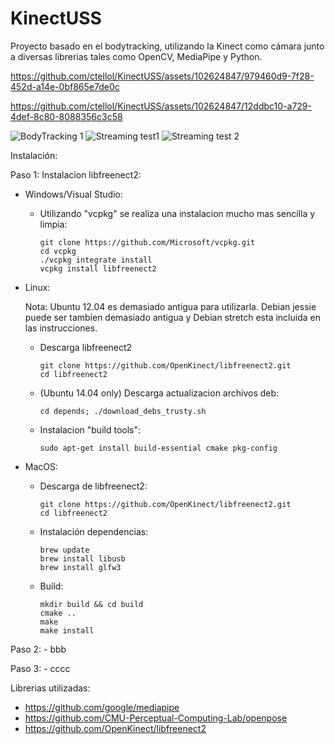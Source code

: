 # KinectUSS
Proyecto basado en el bodytracking, utilizando la Kinect como cámara junto a diversas librerias tales como OpenCV, MediaPipe y Python.

https://github.com/ctellol/KinectUSS/assets/102624847/979460d9-7f28-452d-a14e-0bf865e7de0c

https://github.com/ctellol/KinectUSS/assets/102624847/12ddbc10-a729-4def-8c80-8088356c3c58

![BodyTracking 1](https://github.com/ctellol/KinectUSS/assets/102624847/56c49979-c6c3-4082-bf60-5368d564162f)
![Streaming test1](https://github.com/ctellol/KinectUSS/assets/102624847/6f5eb25e-3ece-4048-81cd-e88291db8ca3)
![Streaming test 2](https://github.com/ctellol/KinectUSS/assets/102624847/f193925a-3bed-455d-a1b7-77558fa4f862)

Instalación:

  Paso 1: Instalacion libfreenect2:
  
  - Windows/Visual Studio:
      - Utilizando "vcpkg" se realiza una instalacion mucho mas sencilla y limpia:

            git clone https://github.com/Microsoft/vcpkg.git
            cd vcpkg
            ./vcpkg integrate install
            vcpkg install libfreenect2
      
  - Linux:

    Nota: Ubuntu 12.04 es demasiado antigua para utilizarla. Debian jessie puede ser tambien demasiado antigua y Debian stretch esta incluida en las instrucciones.

      - Descarga libfreenect2
    
            git clone https://github.com/OpenKinect/libfreenect2.git
            cd libfreenect2

      - (Ubuntu 14.04 only) Descarga actualizacion archivos deb:
        
            cd depends; ./download_debs_trusty.sh

      - Instalacion "build tools":

            sudo apt-get install build-essential cmake pkg-config

  
      
  - MacOS:
    
    - Descarga de libfreenect2:
    
          git clone https://github.com/OpenKinect/libfreenect2.git
          cd libfreenect2
      
    - Instalación dependencias:

          brew update
          brew install libusb
          brew install glfw3
      
    - Build:

          mkdir build && cd build
          cmake ..
          make
          make install
    
  Paso 2:
    - bbb
    
  Paso 3:
    - cccc

Librerias utilizadas:
  - https://github.com/google/mediapipe
  - https://github.com/CMU-Perceptual-Computing-Lab/openpose
  - https://github.com/OpenKinect/libfreenect2
